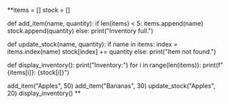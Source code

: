 **items = []
stock = []

def add_item(name, quantity):
    if len(items) < 5:
        items.append(name)
        stock.append(quantity)
    else:
        print("Inventory full.")

def update_stock(name, quantity):
    if name in items:
        index = items.index(name)
        stock[index] += quantity
    else:
        print("Item not found.")

def display_inventory():
    print("Inventory:")
    for i in range(len(items)):
        print(f"{items[i]}: {stock[i]}")

add_item("Apples", 50)
add_item("Bananas", 30)
update_stock("Apples", 20)
display_inventory()
**

